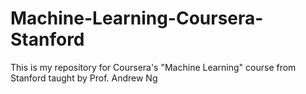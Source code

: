 # Machine-Learning-Coursera-Stanford
This is my repository for Coursera's "Machine Learning" course from Stanford taught by Prof. Andrew Ng
